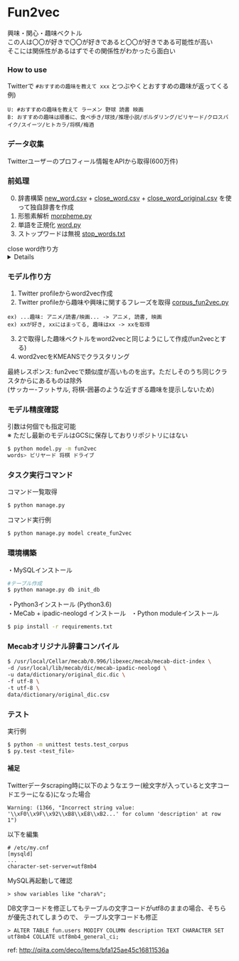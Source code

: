 # Fun2vec
興味・関心・趣味ベクトル  
この人は〇〇が好きで〇〇が好きであると〇〇が好きである可能性が高い  
そこには関係性があるはずでその関係性がわかったら面白い  

### How to use
Twitterで
`#おすすめの趣味を教えて xxx` とつぶやくとおすすめの趣味が返ってくる  
例)   
```
U: #おすすめの趣味を教えて ラーメン 野球 読書 映画
B: おすすめの趣味は順番に、食べ歩き/球技/推理小説/ボルダリング/ビリヤード/クロスバイク/スイーツ/ヒトカラ/将棋/梅酒
```

### データ収集
Twitterユーザーのプロフィール情報をAPIから取得(600万件)

### 前処理
0. 辞書構築 [new_word.csv](data/dictionary/new_word.csv) + [close_word.csv](data/dictionary/close_word.csv) + [close_word_original.csv](data/dictionary/close_word_original.csv) を使って独自辞書を作成
1. 形態素解析 [morpheme.py](morpheme.py)
2. 単語を正規化 [word.py](word.py)
3. ストップワードは無視 [stop_words.txt](data/dictionary/stop_words.txt)
<summary> close word作り方 </summary>
<details>
  <p> close word: 表記ゆれに対応するために類義語はまとめたもの</p>
  <p> ・並列なものだけにする。</p>
  <ul>
    <li>ok 俳優,俳優さん</li>
    <li>bad 俳優,若手俳優</li>
    <li>bad ワイン, 白ワイン</li>
  </ul>
  <p> ただし、二つの後の意味の違いが意味をなさないようなものはok </p>
  <ul>
    <li>ok 代表,副代表</li>
  </ul>
</details>

### モデル作り方  
1. Twitter profileからword2vec作成  
2. Twitter profileから趣味や興味に関するフレーズを取得 [corpus_fun2vec.py](corpus/corpus_fun2vec.py#L17#L23)
```
ex) ...趣味: アニメ/読書/映画... -> アニメ, 読書, 映画
ex) xxが好き, xxにはまってる, 趣味はxx -> xxを取得
```
3. 2で取得した趣味ベクトルをword2vecと同じようにして作成(fun2vecとする)  
4. word2vecをKMEANSでクラスタリング  

最終レスポンス: fun2vecで類似度が高いものを出す。ただしそのうち同じクラスタからにあるものは除外  
(サッカー-フットサル, 将棋-囲碁のような近すぎる趣味を提示しないため)

### モデル精度確認  
引数は何個でも指定可能  
※ ただし最新のモデルはGCSに保存しておりリポジトリにはない
```bash
$ python model.py -m fun2vec
words> ビリヤード 将棋 ドライブ
```

### タスク実行コマンド  
コマンド一覧取得
```bash
$ python manage.py
```
コマンド実行例
```bash
$ python manage.py model create_fun2vec
```

### 環境構築  
・MySQLインストール  
```bash
#テーブル作成
$ python manage.py db init_db
```
・Python3インストール (Python3.6)  
・MeCab + ipadic-neologd インストール  
・Python moduleインストール  
```bash
$ pip install -r requirements.txt
```

### Mecabオリジナル辞書コンパイル
```bash
$ /usr/local/Cellar/mecab/0.996/libexec/mecab/mecab-dict-index \
-d /usr/local/lib/mecab/dic/mecab-ipadic-neologd \
-u data/dictionary/original_dic.dic \
-f utf-8 \
-t utf-8 \
data/dictionary/original_dic.csv
```

### テスト
実行例
```bash
$ python -m unittest tests.test_corpus
$ py.test <test_file>
```

#### 補足  
Twitterデータscraping時に以下のようなエラー(絵文字が入っていると文字コードエラーになる)になった場合
```
Warning: (1366, "Incorrect string value: '\\xF0\\x9F\\x92\\xB8\\xE8\\xB2...' for column 'description' at row 1")
```
以下を編集
```
# /etc/my.cnf
[mysqld]
...
character-set-server=utf8mb4
```
MySQL再起動して確認
```
> show variables like "chara%";
```
DB文字コードを修正してもテーブルの文字コードがutf8のままの場合、そちらが優先されてしまうので、
テーブル文字コードも修正
```
> ALTER TABLE fun.users MODIFY COLUMN description TEXT CHARACTER SET utf8mb4 COLLATE utf8mb4_general_ci;
```
ref: http://qiita.com/deco/items/bfa125ae45c16811536a
